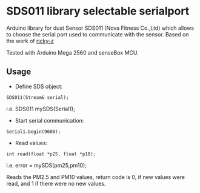 # SDS011 library selectable serialport

Arduino library for dust Sensor SDS011 (Nova Fitness Co.,Ltd) which allows to choose the serial port used to communicate with the sensor.
Based on the work of [ricky-z](https://github.com/ricki-z/SDS011)

Tested with Arduino Mega 2560 and senseBox MCU.

## Usage

* Define SDS object:
```
SDS011(Stream& serial);
```
i.e. SDS011 mySDS(Serial1);

* Start serial communication:
```
Serial1.begin(9600);
```

* Read values:
```
int read(float *p25, float *p10);
```
i.e. error = mySDS(pm25,pm10);

Reads the PM2.5 and PM10 values, return code is 0, if new values were read, and 1 if there were no new values.

